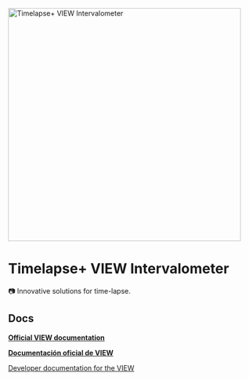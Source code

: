 <img alt="Timelapse+ VIEW Intervalometer" src="https://static1.squarespace.com/static/5318bacfe4b03ba2018b9945/5318bdcce4b04f773bfbb207/585c56295016e19f2cbefd4a/1482446382681/284A7536.jpg?format=475w" width="475">

# Timelapse+ VIEW Intervalometer 

📷 Innovative solutions for time-lapse.

## Docs

**[Official VIEW documentation](http://docs.view.tl/)**

**[Documentación oficial de VIEW](http://es.view.tl/)**

[Developer documentation for the VIEW](DEVELOPER.md)
